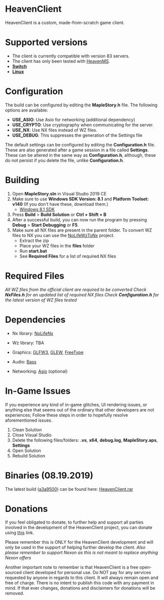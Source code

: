 # HeavenClient
HeavenClient is a custom, made-from-scratch game client.

# Supported versions
- The client is currently compatible with version 83 servers.
- The client has only been tested with [HeavenMS].
- **[Switch]**
- **[Linux]**

# Configuration
The build can be configured by editing the **MapleStory.h** file. The following options are available:
- **USE_ASIO**: Use Asio for networking (additional dependency)
- **USE_CRYPTO**: Use cryptography when communicating for the server.
- **USE_NX**: Use NX files instead of WZ files.
- **USE_DEBUG**: This suppresses the generation of the Settings file

The default settings can be configured by editing the **Configuration.h** file. These are also generated after a game session in a file called **Settings**. These can be altered in the same way as **Configuration.h**, although, these do not persist if you delete the file, unlike **Configuration.h**.

# Building
1. Open **MapleStory.sln** in Visual Studio 2019 CE
2. Make sure to use **Windows SDK Version: 8.1** and **Platform Toolset: v140** (If you don't have these, download them.)
   * [Windows 8.1 SDK]
3. Press **Build** > **Build Solution** or **Ctrl + Shift + B**
4. After a successful build, you can now run the program by pressing **Debug** > **Start Debugging** or **F5**.
5. Make sure all NX files are present in the parent folder. To convert WZ files to NX you can use the [NoLifeWzToNx] project.
   - Extract the zip
   - Place your WZ files in the **files** folder
   - Run **start.bat**
   - See **Required Files** for a list of required NX files

# Required Files
*All WZ files from the official client are required to be converted*
*Check **NxFiles.h** for an updated list of required NX files*
*Check **Configuration.h** for the latest version of WZ files tested*

# Dependencies
- Nx library:
[NoLifeNx]

- Wz library:
TBA

- Graphics:
[GLFW3], [GLEW], [FreeType]

- Audio:
[Bass]

- Networking:
[Asio] (optional)

# In-Game Issues
If you experience any kind of in-game glitches, UI rendering issues, or anything else that seems out of the ordinary that other developers are not experiences; Follow these steps in order to hopefully resolve aforementioned issues.
1. Clean Solution
2. Close Visual Studio
3. Delete the following files/folders: **.vs**, **x64**, **debug.log**, **MapleStory.aps**, **Settings**
4. Open Solution
5. Rebuild Solution

# Binaries (08.19.2019)
The latest build ([a3a9500][commit]) can be found here: [HeavenClient.rar]

# Donations
If you feel obligated to donate, to further help and support all parties involved in the development of the HeavenClient project, you can donate using [this][donate] link.

Please remember this is ONLY for the HeavenClient development and will only be used in the support of helping further develop the client. *Also please remember to support Nexon as this is not meant to replace anything Nexon offers*

Another important note to remember is that HeavenClient is a free open-sourced client developed for personal use. Do NOT pay for any services requested by anyone in regards to this client. It will always remain open and free of charge. There is no intent to publish this code with any payment in mind. If that ever changes, donations and disclaimers for donations will be removed.

[HeavenMS]:          https://github.com/ryantpayton/MapleStory
[Switch]:            https://github.com/lain3d/HeavenClientNX
[Linux]:             https://github.com/ryantpayton/HeavenClient/tree/linux
[Windows 8.1 SDK]:   https://developer.microsoft.com/en-us/windows/downloads/sdk-archive
[NoLifeWzToNx]:      https://github.com/ryantpayton/NoLifeWzToNx
[NoLifeNx]:          https://github.com/ryantpayton/NoLifeNx
[GLFW3]:             http://www.glfw.org/download.html
[GLEW]:              http://glew.sourceforge.net/
[FreeType]:          http://www.freetype.org/
[Bass]:              http://www.un4seen.com/
[Asio]:              http://think-async.com/
[commit]:            https://github.com/HeavenClient/HeavenClient/commit/a3a95007495b6cded5e34af840a1354fd012c4e0
[HeavenClient.rar]:  https://drive.google.com/file/d/1--KgFBFqrD6_-07cD-S8dpEimbq5tq0t/view?usp=sharing
[donate]:            https://www.paypal.com/donate?business=MZDZLUH2UC5FE&no_recurring=0&currency_code=USD